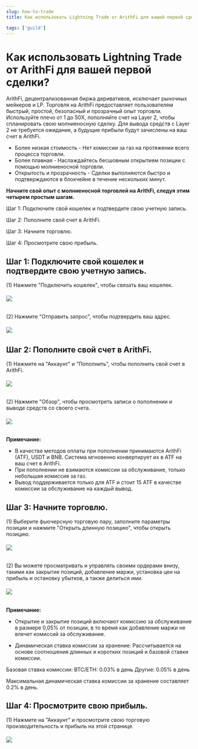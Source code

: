 ```yaml
---
slug: how-to-trade
title: Как использовать Lightning Trade от ArithFi для вашей первой сделки?

tags: ['guild']
---
```


# Как использовать Lightning Trade от ArithFi для вашей первой сделки?

ArithFi, децентрализованная биржа деривативов, исключает рыночных мейкеров и LP. Торговля на ArithFi предоставляет пользователям быстрый, простой, безопасный и прозрачный опыт торговли. Используйте плечо от 1 до 50X, пополняйте счет на Layer 2, чтобы спланировать свою молниеносную сделку. Для вывода средств с Layer 2 не требуется ожидание, а будущие прибыли будут зачислены на ваш счет в ArithFi.

- Более низкая стоимость - Нет комиссии за газ на протяжении всего процесса торговли.
- Более плавная - Наслаждайтесь бесшовным открытием позиции с помощью молниеносной торговли.
- Открытость и прозрачность - Сделки выполняются быстро и подтверждаются в блокчейне в течение нескольких минут.

**Начните свой опыт с молниеносной торговлей на ArithFi, следуя этим четырем простым шагам.**

Шаг 1: Подключите свой кошелек и подтвердите свою учетную запись.

Шаг 2: Пополните свой счет в ArithFi.

Шаг 3: Начните торговлю.

Шаг 4: Просмотрите свою прибыль.

## Шаг 1: Подключите свой кошелек и подтвердите свою учетную запись.

(1) Нажмите "Подключить кошелек", чтобы связать ваш кошелек.

###### ![](https://bafybeicp5kgnfe7q6vtc6jlprv33setne7hmdwhwthop2juj7j3e257df4.ipfs.nftstorage.link/11.png)

(2) Нажмите "Отправить запрос", чтобы подтвердить ваш адрес.

###### ![](https://bafybeicp5kgnfe7q6vtc6jlprv33setne7hmdwhwthop2juj7j3e257df4.ipfs.nftstorage.link/22.png)

## Шаг 2: Пополните свой счет в ArithFi.

(1) Нажмите на "Аккаунт" и "Пополнить", чтобы пополнить свой счет в ArithFi.

###### ![](https://bafybeicp5kgnfe7q6vtc6jlprv33setne7hmdwhwthop2juj7j3e257df4.ipfs.nftstorage.link/33.png)

(2) Нажмите "Обзор", чтобы просмотреть записи о пополнении и выводе средств со своего счета.

###### ![](https://bafybeicp5kgnfe7q6vtc6jlprv33setne7hmdwhwthop2juj7j3e257df4.ipfs.nftstorage.link/44.png)

**Примечание:**

- В качестве методов оплаты при пополнении принимаются ArithFi (ATF), USDT и BNB. Система мгновенно конвертирует их в ATF на ваш счет в ArithFi.
- При пополнении не взимаются комиссии за обслуживание, только небольшая комиссия за газ.
- Вывод поддерживается только для ATF и стоит 15 ATF в качестве комиссии за обслуживание на каждый вывод.

## 

## Шаг 3: Начните торговлю.

(1) Выберите фьючерсную торговую пару, заполните параметры позиции и нажмите "Открыть длинную позицию", чтобы открыть позицию.

###### ![](https://bafybeicu3pvbrwbbnjhovlqizxojkfztcnrssqqbripkhz5yver7xu3lq4.ipfs.nftstorage.link/111.png)

(2) Вы можете просматривать и управлять своими ордерами внизу, такими как закрытие позиций, добавление маржи, установка цен на прибыль и остановку убытков, а также делиться ими.

###### ![](https://bafybeicu3pvbrwbbnjhovlqizxojkfztcnrssqqbripkhz5yver7xu3lq4.ipfs.nftstorage.link/222.png)

**Примечание:**

- Открытие и закрытие позиций включают комиссию за обслуживание в размере 0,05% от позиции, в то время как добавление маржи не влечет комиссий за обслуживание.

- Динамическая ставка комиссии за хранение: Рассчитывается на основе соотношения длинных и коротких позиций и базовой ставки комиссии.

Базовая ставка комиссии: BTC/ETH: 0.03% в день Другие: 0.05% в день

Максимальная динамическая ставка комиссии за хранение составляет 0.2% в день.

## Шаг 4: Просмотрите свою прибыль.

(1) Нажмите на "Аккаунт" и просмотрите свою торговую производительность и прибыль на этой странице.

###### ![](https://bafybeicp5kgnfe7q6vtc6jlprv33setne7hmdwhwthop2juj7j3e257df4.ipfs.nftstorage.link/77.png)

